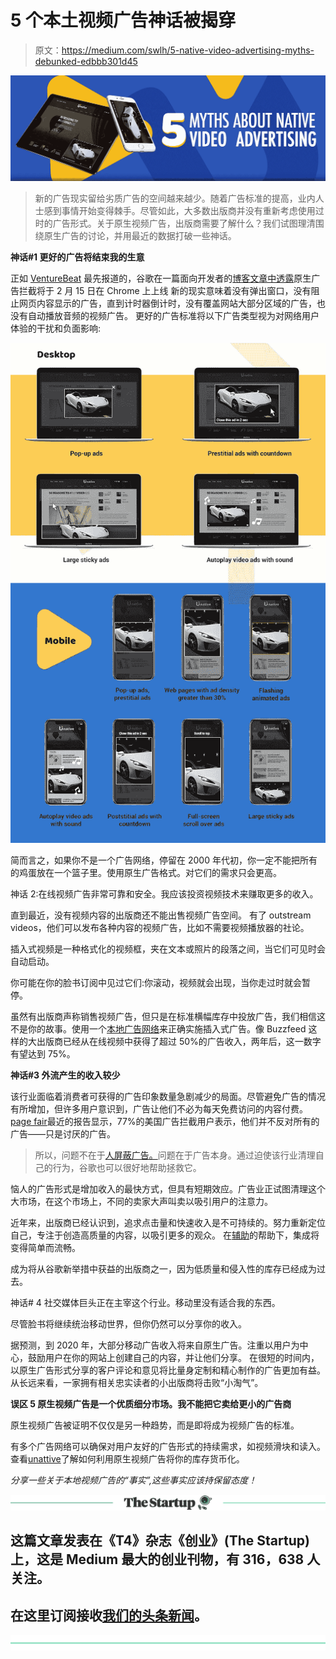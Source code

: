 # 5 个本土视频广告神话被揭穿

> 原文：<https://medium.com/swlh/5-native-video-advertising-myths-debunked-edbbb301d45>

![](img/2d815362dd3b9c4666a3de626c97cea7.png)

> 新的广告现实留给劣质广告的空间越来越少。随着广告标准的提高，业内人士感到事情开始变得棘手。尽管如此，大多数出版商并没有重新考虑使用过时的广告形式。关于原生视频广告，出版商需要了解什么？我们试图理清围绕原生广告的讨论，并用最近的数据打破一些神话。

**神话#1 更好的广告将结束我的生意**

正如 [VentureBeat](https://venturebeat.com/2017/12/19/chrome-will-start-blocking-ads-on-february-15/) 最先报道的，谷歌在一篇面向开发者的[博客文章中透露](https://developers.google.com/web/updates/2017/12/better-ads)原生广告拦截将于 2 月 15 日在 Chrome 上上线
新的现实意味着没有弹出窗口，没有阻止网页内容显示的广告，直到计时器倒计时，没有覆盖网站大部分区域的广告，也没有自动播放音频的视频广告。
更好的广告标准将以下广告类型视为对网络用户体验的干扰和负面影响:

![](img/2bf987eef3a473e7d07e32e0099999d0.png)

简而言之，如果你不是一个广告网络，停留在 2000 年代初，你一定不能把所有的鸡蛋放在一个篮子里。使用原生广告格式。对它们的需求只会更高。

神话 2:在线视频广告非常可靠和安全。我应该投资视频技术来赚取更多的收入。

直到最近，没有视频内容的出版商还不能出售视频广告空间。
有了 outstream videos，他们可以发布各种内容的视频广告，比如不需要视频播放器的社论。

插入式视频是一种格式化的视频框，夹在文本或照片的段落之间，当它们可见时会自动启动。

你可能在你的脸书订阅中见过它们:你滚动，视频就会出现，当你走过时就会暂停。

虽然有出版商声称销售视频广告，但只是在标准横幅库存中投放广告，我们相信这不是你的故事。使用一个[本地广告网络](https://unative.com/)来正确实施插入式广告。像 Buzzfeed 这样的大出版商已经从在线视频中获得了超过 50%的广告收入，两年后，这一数字有望达到 75%。

**神话#3 外流产生的收入较少**

该行业面临着消费者可获得的广告印象数量急剧减少的局面。尽管避免广告的情况有所增加，但许多用户意识到，广告让他们不必为每天免费访问的内容付费。[page fair](https://pagefair.com/blog/2017/adblockreport/)最近的报告显示，77%的美国广告拦截用户表示，他们并不反对所有的广告——只是讨厌的广告。

> 所以，问题不在于[人屏蔽广告。](http://www.thedrum.com/topics/adblocking)问题在于广告本身。通过迫使该行业清理自己的行为，谷歌也可以很好地帮助拯救它。

恼人的广告形式是增加收入的最快方式，但具有短期效应。广告业正试图清理这个大市场，在这个市场上，不同的卖家大声叫卖以吸引用户的注意力。

近年来，出版商已经认识到，追求点击量和快速收入是不可持续的。努力重新定位自己，专注于创造高质量的内容，以吸引更多的观众。
在[辅助](https://unative.com/)的帮助下，集成将变得简单而流畅。

成为将从谷歌新举措中获益的出版商之一，因为低质量和侵入性的库存已经成为过去。

神话# 4 社交媒体巨头正在主宰这个行业。移动里没有适合我的东西。

尽管脸书将继续统治移动世界，但你仍然可以分享你的收入。

据预测，到 2020 年，大部分移动广告收入将来自原生广告。注重以用户为中心，鼓励用户在你的网站上创建自己的内容，并让他们分享。
在很短的时间内，以原生广告形式分享的客户评论和意见将比量身定制和精心制作的广告更加有益。从长远来看，一家拥有相关忠实读者的小出版商将击败“小淘气”。

**误区 5 原生视频广告是一个优质细分市场。我不能把它卖给更小的广告商**

原生视频广告被证明不仅仅是另一种趋势，而是即将成为视频广告的标准。

有多个广告网络可以确保对用户友好的广告形式的持续需求，如视频滑块和读入。查看[unattive](https://unative.com/)了解如何利用原生视频广告将你的库存货币化。

*分享一些关于本地视频广告的“事实”,这些事实应该持保留态度！*

[![](img/308a8d84fb9b2fab43d66c117fcc4bb4.png)](https://medium.com/swlh)

## 这篇文章发表在《T4》杂志《创业》(The Startup)上，这是 Medium 最大的创业刊物，有 316，638 人关注。

## 在这里订阅接收[我们的头条新闻](http://growthsupply.com/the-startup-newsletter/)。

[![](img/b0164736ea17a63403e660de5dedf91a.png)](https://medium.com/swlh)